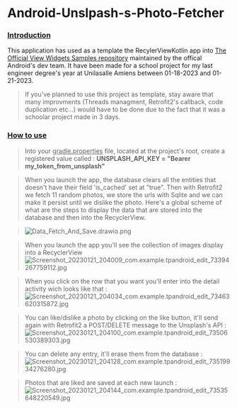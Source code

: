 # Android-Unslpash-s-Photo-Fetcher

<h3><u><b> Introduction</b></u> </h3>
<p> 
This application has used as a template the RecylerViewKotlin app into <a href="https://github.com/android/views-widgets-samples">The Official View Widgets Samples repository</a> maintained by the offical Android's dev team.
It have been made for a school project for my last engineer degree's year at Unilasalle Amiens between 01-18-2023 and 01-21-2023. 

>If you've planned to use this project as template, stay aware that many improvments (Threads managment, Retrofit2's callback, code duplication etc...) would have to be done due to the fact that it was a schoolar project made in 3 days.

</p>

<h3><u><b> How to use</b></u> </h3>

<p>

>Into your <u>gradle.properties</u> file, located at the project's root, create a registered value called : <b>UNSPLASH_API_KEY = "Bearer my_token_from_unsplash"</b>


>When you launch the app, the database clears all the entities that doesn't have their field 'is_cached' set at "true".
>Then with Retrofit2 we fetch 11 random photos, we store the urls with Sqlite and we can make it persist until we dislike the photo.
>Here's a global scheme of what are the steps to display the data that are stored into the database and then into the RecyclerView.

>![Data_Fetch_And_Save.drawio.png](Documentation%2FImages%2FData_Fetch_And_Save.drawio.png)

>When you launch the app you'll see the collection of images display into a RecyclerView
> ![Screenshot_20230121_204009_com.example.tpandroid_edit_73394267759112.jpg](Documentation%2FImages%2FScreenshot_20230121_204009_com.example.tpandroid_edit_73394267759112.jpg)

>When you click on the row that you want you'll enter into the detail activity wich looks like that :
> ![Screenshot_20230121_204034_com.example.tpandroid_edit_73463620315872.jpg](Documentation%2FImages%2FScreenshot_20230121_204034_com.example.tpandroid_edit_73463620315872.jpg)

>You can like/dislike a photo by clicking on the like button, it'll send again with Retrofit2 a POST/DELETE message to the Unsplash's API :
> ![Screenshot_20230121_204100_com.example.tpandroid_edit_73506530389303.jpg](Documentation%2FImages%2FScreenshot_20230121_204100_com.example.tpandroid_edit_73506530389303.jpg)

>You can delete any entry, it'll erase them from the database :
> ![Screenshot_20230121_204128_com.example.tpandroid_edit_73519934276280.jpg](Documentation%2FImages%2FScreenshot_20230121_204128_com.example.tpandroid_edit_73519934276280.jpg)

>Photos that are liked are saved at each new launch :
> ![Screenshot_20230121_204144_com.example.tpandroid_edit_73535648220549.jpg](Documentation%2FImages%2FScreenshot_20230121_204144_com.example.tpandroid_edit_73535648220549.jpg)
</p>
